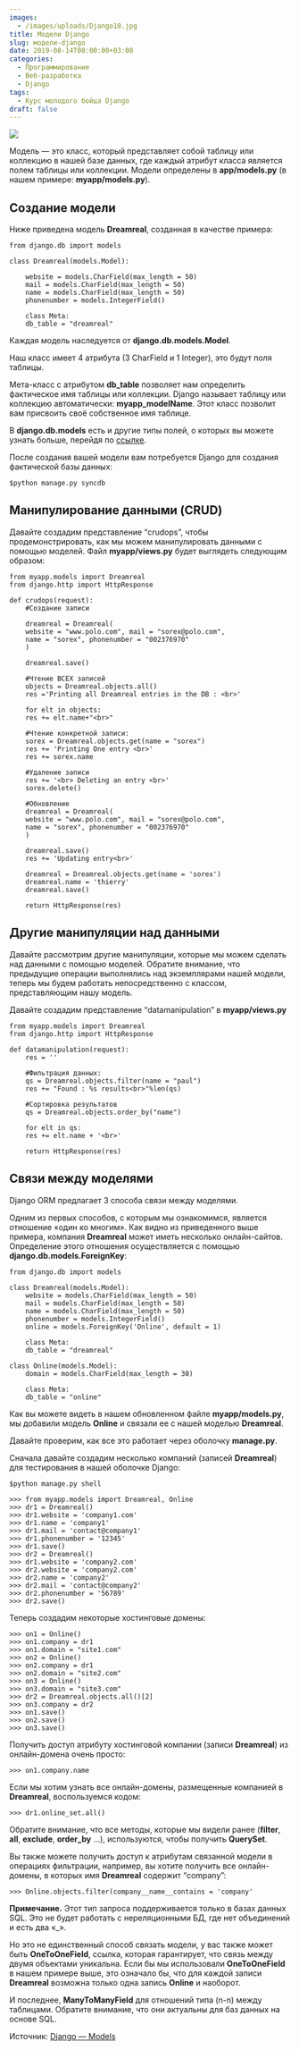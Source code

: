 ```yaml
---
images:
  - /images/uploads/Django10.jpg
title: Модели Django
slug: модели-django
date: 2019-08-14T00:00:00+03:00
categories:
  - Программирование
  - Веб-разработка
  - Django
tags:
  - Курс молодого бойца Django
draft: false
---
```


![](/images/uploads/Django10.jpg)

Модель — это класс, который представляет собой таблицу или коллекцию в нашей базе данных, где каждый атрибут класса
является полем таблицы или коллекции. Модели определены в **app/models.py** (в нашем примере: **myapp/models.py**).

## Создание модели

Ниже приведена модель **Dreamreal**, созданная в качестве примера:

```
from django.db import models

class Dreamreal(models.Model):

    website = models.CharField(max_length = 50)
    mail = models.CharField(max_length = 50)
    name = models.CharField(max_length = 50)
    phonenumber = models.IntegerField()
    
    class Meta:
    db_table = "dreamreal"
```

Каждая модель наследуется от **django.db.models.Model**.

Наш класс имеет 4 атрибута (3 CharField и 1 Integer), это будут поля таблицы.

Мета-класс с атрибутом **db_table** позволяет нам определить фактическое имя таблицы или коллекции. Django называет
таблицу или коллекцию автоматически: **myapp_modelName**. Этот класс позволит вам присвоить своё собственное имя таблице.

В **django.db.models** есть и другие типы полей, о которых вы можете узнать больше, перейдя по [ссылке](https://docs.djangoproject.com/en/2.2/ref/models/fields/#field-types).

После создания вашей модели вам потребуется Django для создания фактической базы данных:

```
$python manage.py syncdb
```

## Манипулирование данными (CRUD)

Давайте создадим представление “crudops”, чтобы продемонстрировать, как мы можем манипулировать данными с помощью моделей.
Файл **myapp/views.py** будет выглядеть следующим образом:

```
from myapp.models import Dreamreal
from django.http import HttpResponse

def crudops(request):
    #Создание записи
    
    dreamreal = Dreamreal(
    website = "www.polo.com", mail = "sorex@polo.com",
    name = "sorex", phonenumber = "002376970"
    )
    
    dreamreal.save()
    
    #Чтение ВСЕХ записей
    objects = Dreamreal.objects.all()
    res ='Printing all Dreamreal entries in the DB : <br>'
    
    for elt in objects:
    res += elt.name+"<br>"
    
    #Чтение конкретной записи:
    sorex = Dreamreal.objects.get(name = "sorex")
    res += 'Printing One entry <br>'
    res += sorex.name
    
    #Удаление записи
    res += '<br> Deleting an entry <br>'
    sorex.delete()
    
    #Обновление
    dreamreal = Dreamreal(
    website = "www.polo.com", mail = "sorex@polo.com",
    name = "sorex", phonenumber = "002376970"
    )
    
    dreamreal.save()
    res += 'Updating entry<br>'
    
    dreamreal = Dreamreal.objects.get(name = 'sorex')
    dreamreal.name = 'thierry'
    dreamreal.save()
    
    return HttpResponse(res)
```

## Другие манипуляции над данными

Давайте рассмотрим другие манипуляции, которые мы можем сделать над данными с помощью моделей. Обратите внимание,
что предыдущие операции выполнялись над экземплярами нашей модели, теперь мы будем работать непосредственно с классом,
представляющим нашу модель.

Давайте создадим представление “datamanipulation” в **myapp/views.py**

```
from myapp.models import Dreamreal
from django.http import HttpResponse

def datamanipulation(request):
    res = ''
    
    #Фильтрация данных:
    qs = Dreamreal.objects.filter(name = "paul")
    res += "Found : %s results<br>"%len(qs)
    
    #Сортировка результатов
    qs = Dreamreal.objects.order_by("name")
    
    for elt in qs:
    res += elt.name + '<br>'
    
    return HttpResponse(res)
```

## Связи между моделями

Django ORM предлагает 3 способа связи между моделями.

Одним из первых способов, с которым мы ознакомимся, является отношение «один ко многим». Как видно из приведенного выше
примера, компания **Dreamreal** может иметь несколько онлайн-сайтов. Определение этого отношения осуществляется с помощью
**django.db.models.ForeignKey**:

```
from django.db import models

class Dreamreal(models.Model):
    website = models.CharField(max_length = 50)
    mail = models.CharField(max_length = 50)
    name = models.CharField(max_length = 50)
    phonenumber = models.IntegerField()
    online = models.ForeignKey('Online', default = 1)
    
    class Meta:
    db_table = "dreamreal"

class Online(models.Model):
    domain = models.CharField(max_length = 30)
    
    class Meta:
    db_table = "online"
```

Как вы можете видеть в нашем обновленном файле **myapp/models.py**, мы добавили модель **Online** и связали ее с нашей
моделью **Dreamreal**.

Давайте проверим, как все это работает через оболочку **manage.py**.

Сначала давайте создадим несколько компаний (записей **Dreamreal**) для тестирования в нашей оболочке Django:

```
$python manage.py shell

>>> from myapp.models import Dreamreal, Online
>>> dr1 = Dreamreal()
>>> dr1.website = 'company1.com'
>>> dr1.name = 'company1'
>>> dr1.mail = 'contact@company1'
>>> dr1.phonenumber = '12345'
>>> dr1.save()
>>> dr2 = Dreamreal()
>>> dr1.website = 'company2.com'
>>> dr2.website = 'company2.com'
>>> dr2.name = 'company2'
>>> dr2.mail = 'contact@company2'
>>> dr2.phonenumber = '56789'
>>> dr2.save()
```

Теперь создадим некоторые хостинговые домены:

```
>>> on1 = Online()
>>> on1.company = dr1
>>> on1.domain = "site1.com"
>>> on2 = Online()
>>> on2.company = dr1
>>> on2.domain = "site2.com"
>>> on3 = Online()
>>> on3.domain = "site3.com"
>>> dr2 = Dreamreal.objects.all()[2]
>>> on3.company = dr2
>>> on1.save()
>>> on2.save()
>>> on3.save()
```

Получить доступ атрибуту хостинговой компании (записи **Dreamreal**) из онлайн-домена очень просто:

```
>>> on1.company.name
```

Если мы хотим узнать все онлайн-домены, размещенные компанией в **Dreamreal**, воспользуемся кодом:

```
>>> dr1.online_set.all()
```

Обратите внимание, что все методы, которые мы видели ранее (**filter**, **all**, **exclude**, **order_by** ...),
используются, чтобы получить **QuerySet**.

Вы также можете получить доступ к атрибутам связанной модели в операциях фильтрации, например, вы хотите получить все
онлайн-домены, в которых имя **Dreamreal** содержит “company”:

```
>>> Online.objects.filter(company__name__contains = 'company'
```

**Примечание.** Этот тип запроса поддерживается только в базах данных SQL. Это не будет работать с нереляционными БД,
где нет объединений и есть два «_».

Но это не единственный способ связать модели, у вас также может быть **OneToOneField**, ссылка, которая гарантирует,
что связь между двумя объектами уникальна. Если бы мы использовали **OneToOneField** в нашем примере выше, это означало бы,
что для каждой записи **Dreamreal** возможна только одна запись **Online** и наоборот.

И последнее, **ManyToManyField** для отношений типа (n-n) между таблицами. Обратите внимание, что они актуальны для баз
данных на основе SQL.

Источник: [Django — Models](https://www.tutorialspoint.com/django/django_models.htm)
